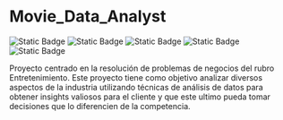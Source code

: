 # Movie_Data_Analyst

![Static Badge](https://img.shields.io/badge/Python-blue)   ![Static Badge](https://img.shields.io/badge/Matplotlib-orange) ![Static Badge](https://img.shields.io/badge/Seaborn-red)
![Static Badge](https://img.shields.io/badge/Pandas-magenta)
![Static Badge](https://img.shields.io/badge/Data-Analytics-skyblue)





Proyecto centrado en la resolución de problemas de negocios del rubro Entretenimiento. Este proyecto tiene como objetivo analizar diversos aspectos de la industria utilizando técnicas de análisis de datos para obtener insights valiosos para el cliente y que este ultimo pueda tomar decisiones que lo diferencien de la competencia.


